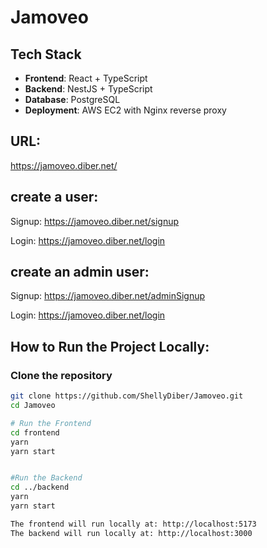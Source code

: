 # Jamoveo 

## Tech Stack

- **Frontend**: React + TypeScript  
- **Backend**: NestJS + TypeScript  
- **Database**: PostgreSQL  
- **Deployment**: AWS EC2 with Nginx reverse proxy

## URL:
https://jamoveo.diber.net/

## create a user:
Signup:
https://jamoveo.diber.net/signup

Login:
https://jamoveo.diber.net/login

## create an admin user:

Signup:
https://jamoveo.diber.net/adminSignup

Login:
https://jamoveo.diber.net/login




## How to Run the Project Locally:

### Clone the repository

```bash
git clone https://github.com/ShellyDiber/Jamoveo.git
cd Jamoveo 

# Run the Frontend
cd frontend
yarn
yarn start


#Run the Backend
cd ../backend
yarn
yarn start

The frontend will run locally at: http://localhost:5173
The backend will run locally at: http://localhost:3000


